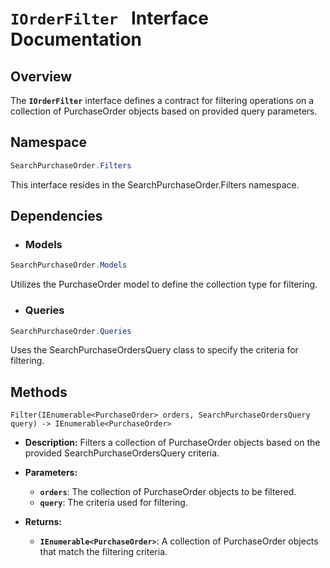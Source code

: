 # `IOrderFilter ` Interface Documentation

## Overview

The **`IOrderFilter`** interface defines a contract for filtering operations on a collection of PurchaseOrder objects based on provided query parameters.
## Namespace

```csharp
SearchPurchaseOrder.Filters
```
This interface resides in the SearchPurchaseOrder.Filters namespace.

## Dependencies

- ### Models
```csharp
SearchPurchaseOrder.Models
```
Utilizes the PurchaseOrder model to define the collection type for filtering.

- ### Queries
```csharp
SearchPurchaseOrder.Queries
```
Uses the SearchPurchaseOrdersQuery class to specify the criteria for filtering.

## Methods

`Filter(IEnumerable<PurchaseOrder> orders, SearchPurchaseOrdersQuery query) -> IEnumerable<PurchaseOrder>`
- **Description:** Filters a collection of PurchaseOrder objects based on the provided SearchPurchaseOrdersQuery criteria.

- **Parameters:**

   - **`orders`**: The collection of PurchaseOrder objects to be filtered.
   - **`query`**: The criteria used for filtering.
  
- **Returns:**
    - **`IEnumerable<PurchaseOrder>`**: A collection of PurchaseOrder objects that match the filtering criteria.